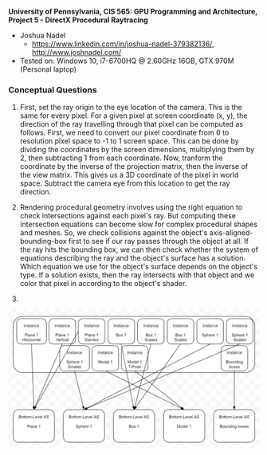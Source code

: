 **University of Pennsylvania, CIS 565: GPU Programming and Architecture,
Project 5 - DirectX Procedural Raytracing**

* Joshua Nadel
  * https://www.linkedin.com/in/joshua-nadel-379382136/, http://www.joshnadel.com/
* Tested on: Windows 10, i7-6700HQ @ 2.60GHz 16GB, GTX 970M (Personal laptop)

### Conceptual Questions
1. First, set the ray origin to the eye location of the camera. This is the same for every pixel. For a given pixel at screen coordinate (x, y), the direction of the ray travelling through that pixel can be computed as follows. First, we need to convert our pixel coordinate from 0 to resolution pixel space to -1 to 1 screen space. This can be done by dividing the coordinates by the screen dimensions, multiplying them by 2, then subtracting 1 from each coordinate. Now, tranform the coordinate by the inverse of the projection matrix, then the inverse of the view matrix. This gives us a 3D coordinate of the pixel in world space. Subtract the camera eye from this location to get the ray direction.

2. Rendering procedural geometry involves using the right equation to check intersections against each pixel's ray. But computing these intersection equations can become slow for complex procedural shapes and meshes. So, we check collisions against the object's axis-aligned-bounding-box first to see if our ray passes through the object at all. If the ray hits the bounding box, we can then check whether the system of equations describing the ray and the object's surface has a solution. Which equation we use for the object's surface depends on the object's type. If a solution exists, then the ray intersects with that object and we color that pixel in according to the object's shader.

3.
![](images/diagram.png)
